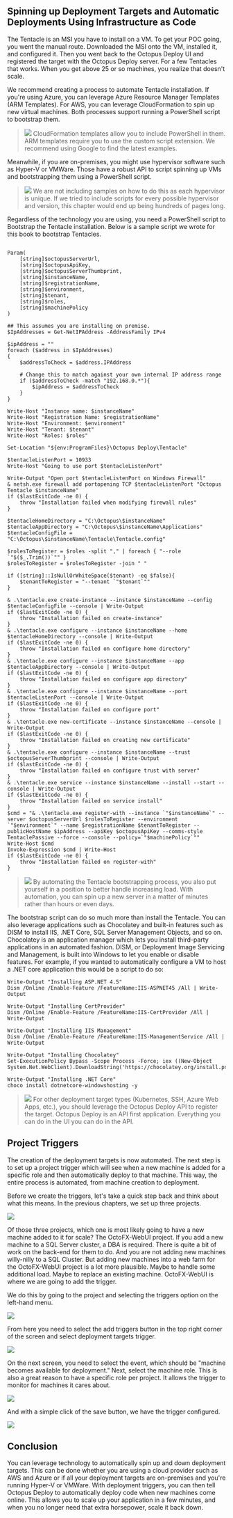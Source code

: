 ## Spinning up Deployment Targets and Automatic Deployments Using Infrastructure as Code

The Tentacle is an MSI you have to install on a VM.  To get your POC going, you went the manual route.  Downloaded the MSI onto the VM, installed it, and configured it.  Then you went back to the Octopus Deploy UI and registered the target with the Octopus Deploy server.  For a few Tentacles that works.  When you get above 25 or so machines, you realize that doesn't scale.

We recommend creating a process to automate Tentacle installation.  If you're using Azure, you can leverage Azure Resource Manager Templates (ARM Templates).  For AWS, you can leverage CloudFormation to spin up new virtual machines.  Both processes support running a PowerShell script to bootstrap them.

> ![](images/professoroctopus.png) CloudFormation templates allow you to include PowerShell in them.  ARM templates require you to use the custom script extension.  We recommend using Google to find the latest examples.  

Meanwhile, if you are on-premises, you might use hypervisor software such as Hyper-V or VMWare.  Those have a robust API to script spinning up VMs and bootstrapping them using a PowerShell script.  

> ![](images/professoroctopus.png) We are not including samples on how to do this as each hypervisor is unique.  If we tried to include scripts for every possible hypervisor and version, this chapter would end up being hundreds of pages long.

Regardless of the technology you are using, you need a PowerShell script to Bootstrap the Tentacle installation.  Below is a sample script we wrote for this book to bootstrap Tentacles.

``` PS

Param(
    [string]$octopusServerUrl,
    [string]$octopusApiKey,
    [string]$octopusServerThumbprint,
    [string]$instanceName,
    [string]$registrationName,
    [string]$environment,
    [string]$tenant,
    [string]$roles,
    [string]$machinePolicy
)

## This assumes you are installing on premise.  
$IpAddresses = Get-NetIPAddress -AddressFamily IPv4

$ipAddress = ""
foreach ($address in $IpAddresses)
{
    $addressToCheck = $address.IPAddress

    # Change this to match against your own internal IP address range
    if ($addressToCheck -match "192.168.0.*"){
        $ipAddress = $addressToCheck
    }
}

Write-Host "Instance name: $instanceName"
Write-Host "Registration Name: $registrationName"
Write-Host "Environment: $environment"
Write-Host "Tenant: $tenant"
Write-Host "Roles: $roles"

Set-Location "${env:ProgramFiles}\Octopus Deploy\Tentacle"

$tentacleListenPort = 10933
Write-Host "Going to use port $tentacleListenPort"

Write-Output "Open port $tentacleListenPort on Windows Firewall"
& netsh.exe firewall add portopening TCP $tentacleListenPort "Octopus Tentacle $instanceName"
if ($lastExitCode -ne 0) {
    throw "Installation failed when modifying firewall rules"
}

$tentacleHomeDirectory = "C:\Octopus\$instanceName"
$tentacleAppDirectory = "C:\Octopus\$instanceName\Applications"
$tentacleConfigFile = "C:\Octopus\$instanceName\Tentacle\Tentacle.config"

$rolesToRegister = $roles -split "," | foreach { "--role `"$($_.Trim())`"" }
$rolesToRegister = $rolesToRegister -join " "

if ([string]::IsNullOrWhiteSpace($tenant) -eq $false){
    $tenantToRegister = "--tenant `"$tenant`""
}

& .\tentacle.exe create-instance --instance $instanceName --config $tentacleConfigFile --console | Write-Output
if ($lastExitCode -ne 0) {
    throw "Installation failed on create-instance"
}
& .\tentacle.exe configure --instance $instanceName --home $tentacleHomeDirectory --console | Write-Output
if ($lastExitCode -ne 0) {
    throw "Installation failed on configure home directory"
}
& .\tentacle.exe configure --instance $instanceName --app $tentacleAppDirectory --console | Write-Output
if ($lastExitCode -ne 0) {
    throw "Installation failed on configure app directory"
}
& .\tentacle.exe configure --instance $instanceName --port $tentacleListenPort --console | Write-Output
if ($lastExitCode -ne 0) {
    throw "Installation failed on configure port"
}
& .\tentacle.exe new-certificate --instance $instanceName --console | Write-Output
if ($lastExitCode -ne 0) {
    throw "Installation failed on creating new certificate"
}
& .\tentacle.exe configure --instance $instanceName --trust $octopusServerThumbprint --console | Write-Output
if ($lastExitCode -ne 0) {
    throw "Installation failed on configure trust with server"
}
& .\tentacle.exe service --instance $instanceName --install --start --console | Write-Output
if ($lastExitCode -ne 0) {
    throw "Installation failed on service install"
}
$cmd = "& .\tentacle.exe register-with --instance `"$instanceName`" --server $octopusServerUrl $rolesToRegister --environment `"$environment`" --name $registrationName $tenantToRegister --publicHostName $ipAddress --apiKey $octopusApiKey --comms-style TentaclePassive --force --console --policy=`"$machinePolicy`""
Write-Host $cmd
Invoke-Expression $cmd | Write-Host
if ($lastExitCode -ne 0) {
    throw "Installation failed on register-with"
}
```

> ![](images/professoroctopus.png) By automating the Tentacle bootstrapping process, you also put yourself in a position to better handle increasing load.  With automation, you can spin up a new server in a matter of minutes rather than hours or even days.

The bootstrap script can do so much more than install the Tentacle.  You can also leverage applications such as Chocolatey and built-in features such as DISM to install IIS, .NET Core, SQL Server Management Objects, and so on.  Chocolatey is an application manager which lets you install third-party applications in an automated fashion.  DISM, or Deployment Image Servicing and Management, is built into Windows to let you enable or disable features.  For example, if you wanted to automatically configure a VM to host a .NET core application this would be a script to do so:

```PS
Write-Output "Installing ASP.NET 4.5"
Dism /Online /Enable-Feature /FeatureName:IIS-ASPNET45 /All | Write-Output

Write-Output "Installing CertProvider"
Dism /Online /Enable-Feature /FeatureName:IIS-CertProvider /All | Write-Output

Write-Output "Installing IIS Management"
Dism /Online /Enable-Feature /FeatureName:IIS-ManagementService /All | Write-Output

Write-Output "Installing Chocolatey"
Set-ExecutionPolicy Bypass -Scope Process -Force; iex ((New-Object System.Net.WebClient).DownloadString('https://chocolatey.org/install.ps1'))

Write-Output "Installing .NET Core"
choco install dotnetcore-windowshosting -y
```

> ![](images/professoroctopus.png) For other deployment target types (Kubernetes, SSH, Azure Web Apps, etc.), you should leverage the Octopus Deploy API to register the target.  Octopus Deploy is an API first application.  Everything you can do in the UI you can do in the API.

## Project Triggers

The creation of the deployment targets is now automated.  The next step is to set up a project trigger which will see when a new machine is added for a specific role and then automatically deploy to that machine.  This way, the entire process is automated, from machine creation to deployment.  

Before we create the triggers, let's take a quick step back and think about what this means.  In the previous chapters, we set up three projects.  

![](images/deploymenttargets-allprojects.png)

Of those three projects, which one is most likely going to have a new machine added to it for scale?  The OctoFX-WebUI project.  If you add a new machine to a SQL Server cluster, a DBA is required.  There is quite a bit of work on the back-end for them to do.  And you are not adding new machines willy-nilly to a SQL Cluster.  But adding new machines into a web farm for the OctoFX-WebUI project is a lot more plausible.  Maybe to handle some additional load.  Maybe to replace an existing machine.  OctoFX-WebUI is where we are going to add the trigger.

We do this by going to the project and selecting the triggers option on the left-hand menu.

![](images/deploymenttargets-notriggers.png)

From here you need to select the add triggers button in the top right corner of the screen and select deployment targets trigger.

![](images/deploymenttargets-addtriggeroptions.png)

On the next screen, you need to select the event, which should be "machine becomes available for deployment."  Next, select the machine role.  This is also a great reason to have a specific role per project.  It allows the trigger to monitor for machines it cares about.

![](images/deploymenttargets-addtriggerform.png)

And with a simple click of the save button, we have the trigger configured.

![](images/deploymenttargets-configureddeploymenttriggers.png)

## Conclusion

You can leverage technology to automatically spin up and down deployment targets.  This can be done whether you are using a cloud provider such as AWS and Azure or if all your deployment targets are on-premises and you're running Hyper-V or VMWare.  With deployment triggers, you can then tell Octopus Deploy to automatically deploy code when new machines come online.  This allows you to scale up your application in a few minutes, and when you no longer need that extra horsepower, scale it back down.
